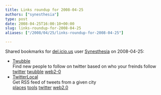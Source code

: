 ```yaml
---
title: Links roundup for 2008-04-25
authors: ["synesthesia"]
type: post
date: 2008-04-25T16:00:10+00:00
slug: links-roundup-for-2008-04-25 
aliases: ["/2008/04/25/links-roundup-for-2008-04-25"]

---
```

Shared bookmarks for [del.icio.us][1] user [Synesthesia][2] on 2008-04-25:

  * [Twubble][3]  
    Find new people to follow on twitter based on who your freinds follow  
    [twitter][4] [twubble][5] [web2-0][6] 
  * [TwitterLocal][7]  
    Get RSS feed of tweets from a given city  
    [places][8] [tools][9] [twitter][4] [web2.0][10]

 [1]: https://del.icio.us/
 [2]: https://del.icio.us/synesthesia
 [3]: https://crazybob.org/twubble
 [4]: https://del.icio.us/synesthesia/twitter
 [5]: https://del.icio.us/synesthesia/twubble
 [6]: https://del.icio.us/synesthesia/web2-0
 [7]: https://www.twitterlocal.net/
 [8]: https://del.icio.us/synesthesia/places
 [9]: https://del.icio.us/synesthesia/tools
 [10]: https://del.icio.us/synesthesia/web2.0